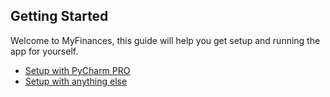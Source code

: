 ## Getting Started

Welcome to MyFinances, this guide will help you get setup and running the app for yourself.

- [Setup with PyCharm PRO](getting-setup/pycharm/)
- [Setup with anything else](getting-setup/other-environments/)